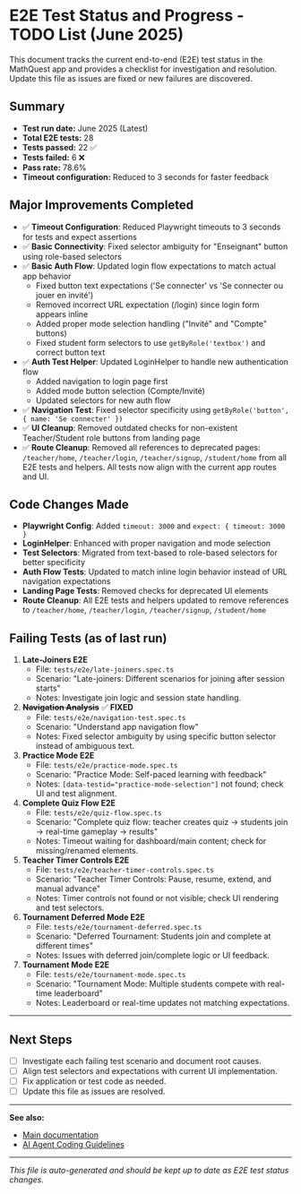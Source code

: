 # E2E Test Status and Progress - TODO List (June 2025)

This document tracks the current end-to-end (E2E) test status in the MathQuest app and provides a checklist for investigation and resolution. Update this file as issues are fixed or new failures are discovered.

## Summary
- **Test run date:** June 2025 (Latest)
- **Total E2E tests:** 28
- **Tests passed:** 22 ✅
- **Tests failed:** 6 ❌ 
- **Pass rate:** 78.6%
- **Timeout configuration:** Reduced to 3 seconds for faster feedback

## Major Improvements Completed
- ✅ **Timeout Configuration**: Reduced Playwright timeouts to 3 seconds for tests and expect assertions
- ✅ **Basic Connectivity**: Fixed selector ambiguity for "Enseignant" button using role-based selectors
- ✅ **Basic Auth Flow**: Updated login flow expectations to match actual app behavior
  - Fixed button text expectations ('Se connecter' vs 'Se connecter ou jouer en invité')
  - Removed incorrect URL expectation (/login) since login form appears inline
  - Added proper mode selection handling ("Invité" and "Compte" buttons)
  - Fixed student form selectors to use `getByRole('textbox')` and correct button text
- ✅ **Auth Test Helper**: Updated LoginHelper to handle new authentication flow
  - Added navigation to login page first
  - Added mode button selection (Compte/Invité)
  - Updated selectors for new auth flow
- ✅ **Navigation Test**: Fixed selector specificity using `getByRole('button', { name: 'Se connecter' })`
- ✅ **UI Cleanup**: Removed outdated checks for non-existent Teacher/Student role buttons from landing page
- ✅ **Route Cleanup**: Removed all references to deprecated pages: `/teacher/home`, `/teacher/login`, `/teacher/signup`, `/student/home` from all E2E tests and helpers. All tests now align with the current app routes and UI.

## Code Changes Made
- **Playwright Config**: Added `timeout: 3000` and `expect: { timeout: 3000 }`
- **LoginHelper**: Enhanced with proper navigation and mode selection
- **Test Selectors**: Migrated from text-based to role-based selectors for better specificity
- **Auth Flow Tests**: Updated to match inline login behavior instead of URL navigation expectations
- **Landing Page Tests**: Removed checks for deprecated UI elements
- **Route Cleanup**: All E2E tests and helpers updated to remove references to `/teacher/home`, `/teacher/login`, `/teacher/signup`, `/student/home`

## Failing Tests (as of last run)

1. **Late-Joiners E2E**
   - File: `tests/e2e/late-joiners.spec.ts`
   - Scenario: "Late-joiners: Different scenarios for joining after session starts"
   - Notes: Investigate join logic and session state handling.
2. ~~**Navigation Analysis**~~ ✅ **FIXED**
   - File: `tests/e2e/navigation-test.spec.ts`
   - Scenario: "Understand app navigation flow"
   - Notes: Fixed selector ambiguity by using specific button selector instead of ambiguous text.
3. **Practice Mode E2E**
   - File: `tests/e2e/practice-mode.spec.ts`
   - Scenario: "Practice Mode: Self-paced learning with feedback"
   - Notes: `[data-testid="practice-mode-selection"]` not found; check UI and test alignment.
4. **Complete Quiz Flow E2E**
   - File: `tests/e2e/quiz-flow.spec.ts`
   - Scenario: "Complete quiz flow: teacher creates quiz → students join → real-time gameplay → results"
   - Notes: Timeout waiting for dashboard/main content; check for missing/renamed elements.
5. **Teacher Timer Controls E2E**
   - File: `tests/e2e/teacher-timer-controls.spec.ts`
   - Scenario: "Teacher Timer Controls: Pause, resume, extend, and manual advance"
   - Notes: Timer controls not found or not visible; check UI rendering and test selectors.
6. **Tournament Deferred Mode E2E**
   - File: `tests/e2e/tournament-deferred.spec.ts`
   - Scenario: "Deferred Tournament: Students join and complete at different times"
   - Notes: Issues with deferred join/complete logic or UI feedback.
7. **Tournament Mode E2E**
   - File: `tests/e2e/tournament-mode.spec.ts`
   - Scenario: "Tournament Mode: Multiple students compete with real-time leaderboard"
   - Notes: Leaderboard or real-time updates not matching expectations.

---

## Next Steps
- [ ] Investigate each failing test scenario and document root causes.
- [ ] Align test selectors and expectations with current UI implementation.
- [ ] Fix application or test code as needed.
- [ ] Update this file as issues are resolved.

---

**See also:**
- [Main documentation](../README.md)
- [AI Agent Coding Guidelines](../../README.md)

---

*This file is auto-generated and should be kept up to date as E2E test status changes.*
